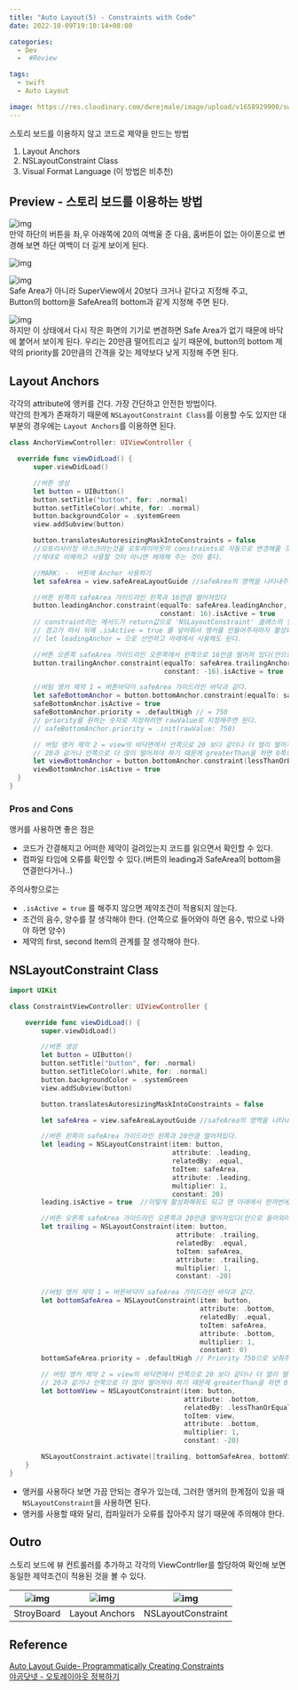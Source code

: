 ```yaml
---
title: "Auto Layout(5) - Constraints with Code"
date: 2022-10-09T19:10:14+08:00

categories:
  - Dev
  -  #Review

tags:
  - swift
  - Auto Layout

image: https://res.cloudinary.com/dwrejmale/image/upload/v1658929900/swift_dpaoqx.png #the-creative-exchange-d2zvqp3fpro-unsplash.jpg
---
```


스토리 보드를 이용하지 않고 코드로 제약을 만드는 방법

1. Layout Anchors
2. NSLayoutConstraint Class
3. Visual Format Language (이 방법은 비추천)

## Preview - 스토리 보드를 이용하는 방법

![img](/post/swift/221009-1.png)  
만약 하단의 버튼을 좌,우 아래쪽에 20의 여백울 준 다음, 홈버튼이 없는 아이폰으로 변경해 보면 하단 여백이 더 길게 보이게 된다.

![img](/post/swift/221009-2.png)

![img](/post/swift/221009-3.png)  
Safe Area가 아니라 SuperView에서 20보다 크거나 같다고 지정해 주고,  
Button의 bottom을 SafeArea의 bottom과 같게 지정해 주면 된다.

![img](/post/swift/221009-4.png)  
하지만 이 상태에서 다시 작은 화면의 기기로 변경하면 Safe Area가 없기 때문에 바닥에 붙어서 보이게 된다.
우리는 20만큼 떨어트리고 싶기 때문에, button의 bottom 제약의 priority를 20만큼의 간격을 갖는 제약보다 낮게 지정해 주면 된다.

## Layout Anchors

각각의 attribute에 앵커를 건다. 가장 간단하고 안전한 방법이다.  
약간의 한계가 존재하기 때문에 `NSLayoutConstraint Class`를 이용할 수도 있지만 대부분의 경우에는 `Layout Anchors`를 이용하면 된다.

```swift
class AnchorViewController: UIViewController {

  override func viewDidLoad() {
      super.viewDidLoad()

      //버튼 생성
      let button = UIButton()
      button.setTitle("button", for: .normal)
      button.setTitleColor(.white, for: .normal)
      button.backgroundColor = .systemGreen
      view.addSubview(button)

      button.translatesAutoresizingMaskIntoConstraints = false
      //오토리사이징 마스크라는것을 오토레이아웃의 constraints로 자동으로 변경해줄 것인지
      //제대로 이해하고 사용할 것이 아니면 해제해 주는 것이 좋다.

      //MARK: -  버튼에 Anchor 사용하기
      let safeArea = view.safeAreaLayoutGuide //safeArea의 영역을 나타내주는 가이드

      //버튼 왼쪽이 safeArea 가이드라인 왼쪽과 16만큼 떨어져있다
      button.leadingAnchor.constraint(equalTo: safeArea.leadingAnchor,
                                      constant: 16).isActive = true
      // constraint라는 메서드가 return값으로 'NSLayoutConstraint' 클래스의 인스턴스를 만들어 주기 때문에
      // 경고가 떠서 뒤에 .isActive = true 를 넣어줘서 앵커를 만들어주자마자 활성화 시켜준다
      // let leadingAnchor = 으로 선언하고 아래에서 사용해도 된다.

      //버튼 오른쪽 safeArea 가이드라인 오른쪽에서 왼쪽으로 16만큼 떨어져 있다(안으로 들어와야 하기 때문에 음수)
      button.trailingAnchor.constraint(equalTo: safeArea.trailingAnchor,
                                       constant: -16).isActive = true

      //버텀 앵커 제약 1 = 버튼바닥이 safeArea 가이드라인 바닥과 같다.
      let safeBottomAnchor = button.bottomAnchor.constraint(equalTo: safeArea.bottomAnchor)
      safeBottomAnchor.isActive = true
      safeBottomAnchor.priority = .defaultHigh // = 750
      // priority를 원하는 숫자로 지정하려면 rawValue로 지정해주면 된다.
      // safeBottomAnchor.priority = .init(rawValue: 750)

      // 버텀 앵커 제약 2 = view의 바닥면에서 안쪽으로 20 보다 같더나 더 멀리 떨어져있다 (안쪽으로 와야 하기 때문에 -이고)
      // 20과 같거나 안쪽으로 더 많이 떨어져야 하기 때문에 greaterThan을 하면 0쪽으로 이동하고, lessThan을 써야함
      let viewBottomAnchor = button.bottomAnchor.constraint(lessThanOrEqualTo: view.bottomAnchor, constant: -20)
      viewBottomAnchor.isActive = true
  }
}
```

### Pros and Cons

앵커를 사용하면 좋은 점은

- 코드가 간결해지고 어떠한 제약이 걸려있는지 코드를 읽으면서 확인할 수 있다.
- 컴파일 타임에 오류를 확인할 수 있다.(버튼의 leading과 SafeArea의 bottom을 연결한다거나..)

주의사항으로는

- `.isActive = true` 를 해주지 않으면 제약조건이 적용되지 않는다.
- 조건의 음수, 양수를 잘 생각해야 한다. (안쪽으로 들어와야 하면 음수, 밖으로 나와야 하면 양수)
- 제약의 first, second Item의 관계를 잘 생각해야 한다.

## NSLayoutConstraint Class

```swift
import UIKit

class ConstraintViewController: UIViewController {

    override func viewDidLoad() {
        super.viewDidLoad()

        //버튼 생성
        let button = UIButton()
        button.setTitle("button", for: .normal)
        button.setTitleColor(.white, for: .normal)
        button.backgroundColor = .systemGreen
        view.addSubview(button)

        button.translatesAutoresizingMaskIntoConstraints = false

        let safeArea = view.safeAreaLayoutGuide //safeArea의 영역을 나타내주는 가이드

        //버튼 왼쪽이 safeArea 가이드라인 왼쪽과 20만큼 떨어져있다.
        let leading = NSLayoutConstraint(item: button,
                                         attribute: .leading,
                                         relatedBy: .equal,
                                         toItem: safeArea,
                                         attribute: .leading,
                                         multiplier: 1,
                                         constant: 20)
        leading.isActive = true  //이렇게 활성화해줘도 되고 맨 아래에서 한꺼번에 활성화할 수도 있다.

        //버튼 오른쪽 safeArea 가이드라인 오른쪽과 20만큼 떨어져있다(안으로 들어와야 하기 때문에 음수)
        let trailing = NSLayoutConstraint(item: button,
                                          attribute: .trailing,
                                          relatedBy: .equal,
                                          toItem: safeArea,
                                          attribute: .trailing,
                                          multiplier: 1,
                                          constant: -20)

        //버텀 앵커 제약 1 = 버튼바닥이 safeArea 가이드라인 바닥과 같다.
        let bottomSafeArea = NSLayoutConstraint(item: button,
                                                attribute: .bottom,
                                                relatedBy: .equal,
                                                toItem: safeArea,
                                                attribute: .bottom,
                                                multiplier: 1,
                                                constant: 0)
        bottomSafeArea.priority = .defaultHigh // Priority 750으로 낮춰주기

        // 버텀 앵커 제약 2 = view의 바닥면에서 안쪽으로 20 보다 같더나 더 멀리 떨어져있다 (안쪽으로 와야 하기 때문에 -이고)
        // 20과 같거나 안쪽으로 더 많이 떨어져야 하기 때문에 greaterThan을 하면 0쪽으로 이동하고, lessThan을 써야함
        let bottomView = NSLayoutConstraint(item: button,
                                            attribute: .bottom,
                                            relatedBy: .lessThanOrEqual,
                                            toItem: view,
                                            attribute: .bottom,
                                            multiplier: 1,
                                            constant: -20)

        NSLayoutConstraint.activate([trailing, bottomSafeArea, bottomView])
    }
}
```

- 앵커를 사용하다 보면 가끔 안되는 경우가 있는데, 그러한 앵커의 한계점이 있을 때 `NSLayoutConstraint`을 사용하면 된다.
- 앵커를 사용할 때와 달리, 컴파일러가 오류를 잡아주지 않기 때문에 주의해야 한다.

## Outro

스토리 보드에 뷰 컨트롤러를 추가하고 각각의 ViewContrller를 할당하여 확인해 보면 동일한 제약조건이 적용된 것을 볼 수 있다.

| ![img](/post/swift/221009-5.png) | ![img](/post/swift/221009-6.png) | ![img](/post/swift/221009-7.png) |
| :------------------------------: | :------------------------------: | :------------------------------: |
|            StroyBoard            |          Layout Anchors          |        NSLayoutConstraint        |

## Reference

[Auto Layout Guide- Programmatically Creating Constraints](https://developer.apple.com/library/archive/documentation/UserExperience/Conceptual/AutolayoutPG/ProgrammaticallyCreatingConstraints.html#//apple_ref/doc/uid/TP40010853-CH16-SW1)  
[야곰닷넷 - 오토레이아웃 정복하기](https://yagom.net/courses/autolayout/lessons/debugging-auto-layout/)
